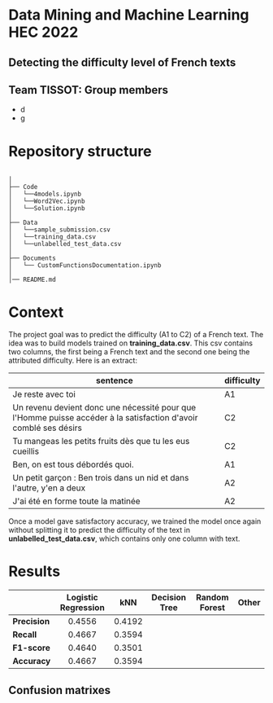 # Data Mining and Machine Learning HEC 2022
## Detecting the difficulty level of French texts


## Team TISSOT: Group members
* d
* g

# Repository structure 
```

│
├── Code
│   └──4models.ipynb
│   └──Word2Vec.ipynb
│   └──Solution.ipynb
│
├── Data
│   └──sample_submission.csv
│   └──training_data.csv
│   └──unlabelled_test_data.csv 
│ 
├── Documents
│   └── CustomFunctionsDocumentation.ipynb
│ 
│── README.md
```

# Context 

The project goal was to predict the difficulty (A1 to C2) of a French text. The idea was to build models trained on **training_data.csv**. This csv contains two columns, the first being a French text and the second one being the attributed difficulty. Here is an extract:

| sentence  | difficulty |
| ------------- | ------------- |
| Je reste avec toi |  A1 |
| Un revenu devient donc une nécessité pour que l'Homme puisse accéder à la satisfaction d'avoir comblé ses désirs |  C2 |
| Tu mangeas les petits fruits dès que tu les eus cueillis | C2 | 
| Ben, on est tous débordés quoi. |  A1 | 
| Un petit garçon : Ben trois dans un nid et dans l'autre, y'en a deux | A2 | 
| J'ai été en forme toute la matinée | A2  | 

Once a model gave satisfactory accuracy, we trained the model once again without splitting it to predict the difficulty of the text in **unlabelled_test_data.csv**, which contains only one column with text. 





# Results
| | Logistic Regression  | kNN | Decision Tree | Random Forest | Other |
| ------------- | :-------------: | :-------------: | :-------------: | :-------------: | :-------------: | 
| **Precision** | 0.4556 | 0.4192 | | |
| **Recall**    | 0.4667 | 0.3594 | | |
| **F1-score**  | 0.4640 | 0.3501 | | 
| **Accuracy**  | 0.4667 | 0.3594 | | |

## Confusion matrixes 







